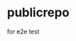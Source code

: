 # publicrepo
for e2e test





















































































































































































































































































































































































































































































































































































































































































































































































































































































































































































































































































































































































































































































































































































































































































































































































































































































































































































































































































































































































































































































































































































































































































































































































































































































































































































































































































































































































































































































































































































































































